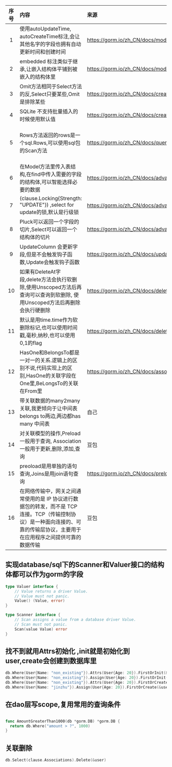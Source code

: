 | 序号 | 内容                                                                                           | 来源                                             | 备注                                | 类型      |
|:--:|:---------------------------------------------------------------------------------------------|:-----------------------------------------------|:----------------------------------|:--------|
| 1  | 使用autoUpdateTime, autoCreateTime标注,会让其他名字的字段也拥有自动更新时间和创建时间                                   | https://gorm.io/zh_CN/docs/models.html         |                                   | tip     |
| 2  | embedded 标注类似于继承,让嵌入结构体平铺到被嵌入的结构体里                                                           | https://gorm.io/zh_CN/docs/models.html         |                                   | tip     |
| 3  | Omit方法相同于Select方法的反,Select只要某些,Omit是排除某些                                                     | https://gorm.io/zh_CN/docs/create.html         |                                   | tip     |
| 4  | SQLite 不支持批量插入的时候使用默认值                                                                       | https://gorm.io/zh_CN/docs/create.html         |                                   | tip     |
| 5  | Rows方法返回的rows是一个sql.Rows,可以使用sql包的Scan方法                                                     | https://gorm.io/zh_CN/docs/query.html          | 要用defer close,可以for rows.next()遍历 | tip     |
| 6  | 在Model方法里传入表结构,在find中传入需要的字段的结构体,可以智能选择必要的数据                                                 | https://gorm.io/zh_CN/docs/advanced_query.html |                                   | tip     |
| 7  | (clause.Locking{Strength: "UPDATE"}) ,select for update的锁,默认是行级锁                             | https://gorm.io/zh_CN/docs/advanced_query.html |                                   | tip     |
| 8  | Pluck可以返回一个字段的切片,Select可以返回一个结构体的切片                                                          | https://gorm.io/zh_CN/docs/advanced_query.html | 如果有重复要搭配Distinct                  | tip     |
| 9  | UpdateColumn 会更新字段,但是不会触发钩子函数,Update会触发钩子函数                                                  | https://gorm.io/zh_CN/docs/update.html         |                                   | tip     |
| 10 | 如果有DeleteAt字段,delete方法会执行软删除,使用Unscoped方法后再查询可以查询到软删除, 使用Unscoped方法后再删除会执行硬删除                | https://gorm.io/zh_CN/docs/delete.html         |                                   | tip     |
| 11 | 默认是用time.time作为软删除标记,也可以使用时间戳,毫秒,纳秒,也可以使用0,1的flag                                            | https://gorm.io/zh_CN/docs/delete.html         |                                   | tip     |
| 12 | HasOne和BelongsTo都是一对一的关系.逻辑上的区别不说,代码实现上的区别,HasOne的关联字段在One里,BeLongsTo的关联在From里               | https://gorm.io/zh_CN/docs/associations.html   |                                   | tip     |
| 13 | 带关联数据的many2many关联,我更倾向于让中间表belongs to两边,两边都has many 中间表                                      | 自己                                             |                                   | summary |
| 14 | 对关联模型的操作,Preload一般用于查询, Association一般用于更新,删除,添加,查询                                           | 豆包                                             |                                   | tip     |
| 15 | preoload是用单独的语句查询,Joins是用join语句查询                                                            | https://gorm.io/zh_CN/docs/preload.html        |                                   | tip     |
| 16 | 在网络传输中，网关之间通常使用的是 IP 协议进行数据包的转发，而不是 TCP 连接。TCP（传输控制协议）是一种面向连接的、可靠的传输层协议，主要用于在应用程序之间提供可靠的数据传输 | 豆包                                             |                                   | tip     |

## 实现database/sql下的Scanner和Valuer接口的结构体都可以作为gorm的字段
```go
type Valuer interface {
	// Value returns a driver Value.
	// Value must not panic.
	Value() (Value, error)
}

type Scanner interface {
    // Scan assigns a value from a database driver Value.
    // Scan must not panic.
    Scan(value Value) error
}
```

## 找不到就用Attrs初始化 ,init就是初始化到user,create会创建到数据库里
```go
db.Where(User{Name: "non_existing"}).Attrs(User{Age: 20}).FirstOrInit(&user) //找不到才会赋值
db.Where(User{Name: "non_existing"}).Assign(User{Age: 20}).FirstOrInit(&user) //无论是否找到都会赋值
db.Where(User{Name: "non_existing"}).Attrs(User{Age: 20}).FirstOrCreate(&user)
db.Where(User{Name: "jinzhu"}).Assign(User{Age: 20}).FirstOrCreate(&user)  // 无论是否找到都会赋值并修改或者创建
```

## 在dao层写scope,复用常用的查询条件
```go

func AmountGreaterThan1000(db *gorm.DB) *gorm.DB {
  return db.Where("amount > ?", 1000)
}
```

## 关联删除
```go
db.Select(clause.Associations).Delete(&user)

```